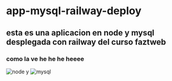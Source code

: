 # app-mysql-railway-deploy
## esta es una aplicacion en node y mysql desplegada con railway del curso faztweb
### como la ve he he he heeee


![node](https://midu.dev/images/tags/node.png) y ![mysql](https://miro.medium.com/max/640/1*WzqoTtRUpmJR26dzlKdIwg.png)
